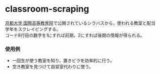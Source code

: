 # classroom-scraping
[京都大学 国際高等教育院](http://www.z.k.kyoto-u.ac.jp/zenkyo/syllabus)で公開されているシラバスから，使われる教室と配当学年をスクレイピングする。  
コード8行目の数字を1にすれば前期，2にすれば後期の情報が得られる。  
### 使用例
- 一回生が使う教室を知り，置きビラを効率的に行う。
- 空き教室を見つけて自習室代わりに使う。
